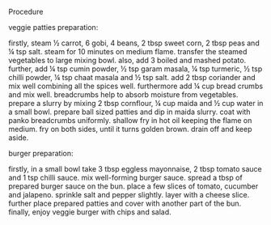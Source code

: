 Procedure
 
veggie patties preparation:

firstly, steam ½ carrot, 6 gobi, 4 beans, 2 tbsp sweet corn, 2 tbsp peas and ¼ tsp salt.
steam for 10 minutes on medium flame.
transfer the steamed vegetables to large mixing bowl.
also, add 3 boiled and mashed potato.
further, add ¼ tsp cumin powder, ½ tsp garam masala, ¼ tsp turmeric, ½ tsp chilli powder, ¼ tsp chaat masala and ½ tsp salt.
add 2 tbsp coriander and mix well combining all the spices well.
furthermore add ¼ cup bread crumbs and mix well. breadcrumbs help to absorb moisture from vegetables.
prepare a slurry by mixing 2 tbsp cornflour, ¼ cup maida and ½ cup water in a small bowl.
prepare ball sized patties and dip in maida slurry.
coat with panko breadcrumbs uniformly.
shallow fry in hot oil keeping the flame on medium.
fry on both sides, until it turns golden brown. drain off and keep aside.

burger preparation:

firstly, in a small bowl take 3 tbsp eggless mayonnaise, 2 tbsp tomato sauce and 1 tsp chilli sauce.
mix well-forming burger sauce.
spread a tbsp of prepared burger sauce on the bun.
place a few slices of tomato, cucumber and jalapeno.
sprinkle salt and pepper slightly.
layer with a cheese slice.
further place prepared patties and cover with another part of the bun.
finally, enjoy veggie burger with chips and salad.